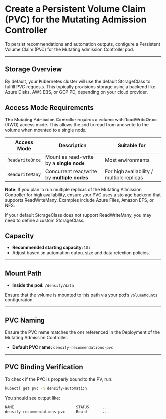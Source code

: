 # Create a Persistent Volume Claim (PVC) for the Mutating Admission Controller

To persist recommendations and automation outputs, configure a Persistent Volume Claim (PVC) for the Mutating Admission Controller pod.

---

## Storage Overview

By default, your Kubernetes cluster will use the default StorageClass to fulfill PVC requests. This typically provisions storage using a backend like Azure Disks, AWS EBS, or GCP PD, depending on your cloud provider.


## Access Mode Requirements
The Mutating Admission Controller requires a volume with ReadWriteOnce (RWO) access mode. This allows the pod to read from and write to the volume when mounted to a single node.

| Access Mode      | Description                                            | Suitable for               |
|------------------|--------------------------------------------------------|-----------------------------|
| `ReadWriteOnce`  | Mount as read-write by a **single node**              | Most environments |
| `ReadWriteMany`  | Concurrent read/write by **multiple nodes**           | For high availability / multiple replicas    |


**Note**: If you plan to run multiple replicas of the Mutating Admission Controller for high availability, ensure your PVC uses a storage backend that supports ReadWriteMany. Examples include Azure Files, Amazon EFS, or NFS.

If your default StorageClass does not support ReadWriteMany, you may need to define a custom StorageClass.

## Capacity

- **Recommended starting capacity:** `1Gi`
- Adjust based on automation output size and data retention policies.

---

## Mount Path

- **Inside the pod:** `/densify/data`

Ensure that the volume is mounted to this path via your pod’s `volumeMounts` configuration.

---

## PVC Naming

Ensure the PVC name matches the one referenced in the Deployment of the Mutating Admission Controller.

- **Default PVC name:** `densify-recommendations-pvc`

---

## PVC Binding Verification

To check if the PVC is properly bound to the PV, run:

```bash
kubectl get pvc -n densify-automation
```

You should see output like:
```bash
NAME                            STATUS      ...
densify-recommendations-pvc     Bound       ...
```
